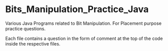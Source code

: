 # Bits_Manipulation_Practice_Java
Various Java Programs related to Bit Manipulation. For Placement purpose practice questions.

Each file contains a question in the form of comment at the top of the code inside the respective files.

